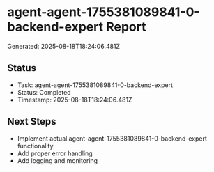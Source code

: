 # agent-agent-1755381089841-0-backend-expert Report

Generated: 2025-08-18T18:24:06.481Z

## Status
- Task: agent-agent-1755381089841-0-backend-expert
- Status: Completed
- Timestamp: 2025-08-18T18:24:06.481Z

## Next Steps
- Implement actual agent-agent-1755381089841-0-backend-expert functionality
- Add proper error handling
- Add logging and monitoring
